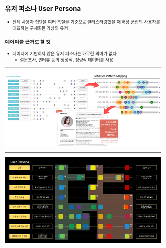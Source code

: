 ## 유저 퍼소나 User Persona

- 전체 사용자 집단을 여러 특질을 기준으로 클러스터링했을 때 해당 군집의 사용자를 대표하는 구체화된 가상의 유저

### 데이터를 근거로 할 것

- 데이터에 기반하지 않은 유저 퍼소나는 아무런 의미가 없다
	- 설문조사, 인터뷰 등의 정성적, 정량적 데이터를 사용

---

![](attachments/Pasted%20image%2020241118204819.png)

---

![](attachments/Pasted%20image%2020241118204856.png)

